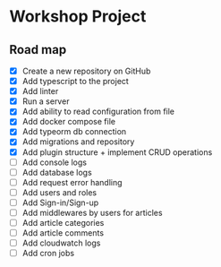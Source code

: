 # Workshop Project

## Road map

- [x] Create a new repository on GitHub
- [x] Add typescript to the project
- [x] Add linter
- [x] Run a server
- [x] Add ability to read configuration from file
- [x] Add docker compose file
- [x] Add typeorm db connection
- [x] Add migrations and repository
- [x] Add plugin structure + implement CRUD operations
- [ ] Add console logs
- [ ] Add database logs
- [ ] Add request error handling
- [ ] Add users and roles
- [ ] Add Sign-in/Sign-up
- [ ] Add middlewares by users for articles
- [ ] Add article categories
- [ ] Add article comments
- [ ] Add cloudwatch logs
- [ ] Add cron jobs
